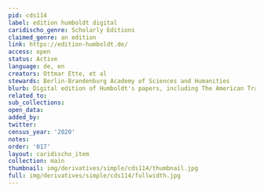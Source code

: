 ```yaml
---
pid: cds114
label: edition humboldt digital
caridischo_genre: Scholarly Editions
claimed_genre: an edition
link: https://edition-humboldt.de/
access: open
status: Active
language: de, en
creators: Ottmar Ette, et al
stewards: Berlin-Brandenburg Academy of Sciences and Humanities
blurb: Digital edition of Humboldt's papers, including The American Travel Journals.
related_to:
sub_collections:
open_data:
added_by:
twitter:
census_year: '2020'
notes:
order: '017'
layout: caridischo_item
collection: main
thumbnail: img/derivatives/simple/cds114/thumbnail.jpg
full: img/derivatives/simple/cds114/fullwidth.jpg
---
```

